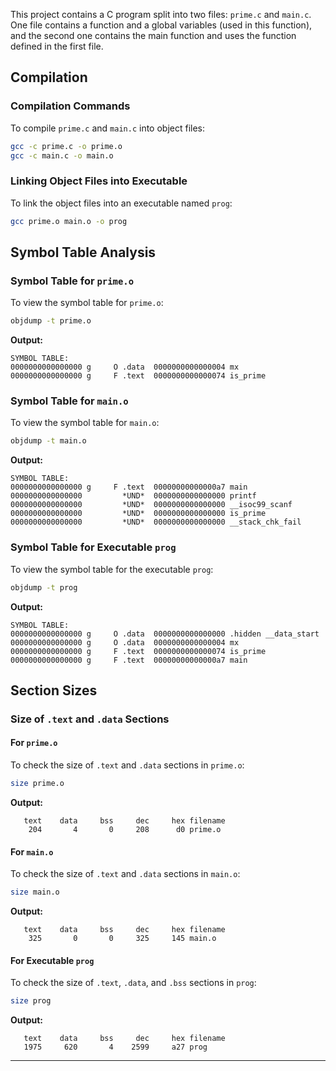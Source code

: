This project contains a C program split into two files: `prime.c` and `main.c`. One file contains a function and a  global variables (used in this function), and the second one contains the main function and uses the function defined in the first file.

## Compilation

### Compilation Commands

To compile `prime.c` and `main.c` into object files:

```bash
gcc -c prime.c -o prime.o
gcc -c main.c -o main.o
```

### Linking Object Files into Executable

To link the object files into an executable named `prog`:

```bash
gcc prime.o main.o -o prog
```

## Symbol Table Analysis

### Symbol Table for `prime.o`

To view the symbol table for `prime.o`:

```bash
objdump -t prime.o
```

**Output:**
```
SYMBOL TABLE:
0000000000000000 g     O .data  0000000000000004 mx
0000000000000000 g     F .text  0000000000000074 is_prime
```

### Symbol Table for `main.o`

To view the symbol table for `main.o`:

```bash
objdump -t main.o
```

**Output:**
```
SYMBOL TABLE:
0000000000000000 g     F .text  00000000000000a7 main
0000000000000000         *UND*  0000000000000000 printf
0000000000000000         *UND*  0000000000000000 __isoc99_scanf
0000000000000000         *UND*  0000000000000000 is_prime
0000000000000000         *UND*  0000000000000000 __stack_chk_fail
```

### Symbol Table for Executable `prog`

To view the symbol table for the executable `prog`:

```bash
objdump -t prog
```

**Output:**
```
SYMBOL TABLE:
0000000000000000 g     O .data  0000000000000000 .hidden __data_start
0000000000000000 g     O .data  0000000000000004 mx
0000000000000000 g     F .text  0000000000000074 is_prime
0000000000000000 g     F .text  00000000000000a7 main
```

## Section Sizes

### Size of `.text` and `.data` Sections

#### For `prime.o`

To check the size of `.text` and `.data` sections in `prime.o`:

```bash
size prime.o
```

**Output:**
```
   text    data     bss     dec     hex filename
    204       4       0     208      d0 prime.o
```

#### For `main.o`

To check the size of `.text` and `.data` sections in `main.o`:

```bash
size main.o
```

**Output:**
```
   text    data     bss     dec     hex filename
    325       0       0     325     145 main.o
```

#### For Executable `prog`

To check the size of `.text`, `.data`, and `.bss` sections in `prog`:

```bash
size prog
```

**Output:**
```
   text    data     bss     dec     hex filename
   1975     620       4    2599     a27 prog
```

---

